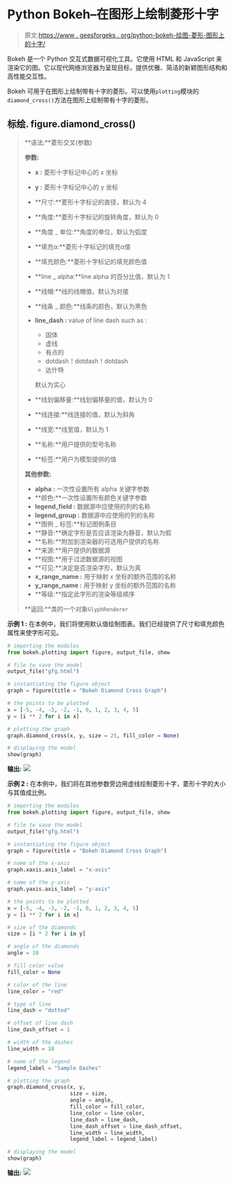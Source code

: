 # Python Bokeh–在图形上绘制菱形十字

> 原文:[https://www . geesforgeks . org/python-bokeh-绘图-菱形-图形上的十字/](https://www.geeksforgeeks.org/python-bokeh-plotting-diamond-crosses-on-a-graph/)

Bokeh 是一个 Python 交互式数据可视化工具。它使用 HTML 和 JavaScript 来渲染它的图。它以现代网络浏览器为呈现目标，提供优雅、简洁的新颖图形结构和高性能交互性。

Bokeh 可用于在图形上绘制带有十字的菱形。可以使用`plotting`模块的`diamond_cross()`方法在图形上绘制带有十字的菱形。

## 标绘. figure.diamond_cross()

> **语法:**菱形交叉(参数)
> 
> **参数:**
> 
> *   **x :** 菱形十字标记中心的 x 坐标
> *   **y :** 菱形十字标记中心的 y 坐标
> *   **尺寸:**菱形十字标记的直径，默认为 4
> *   **角度:**菱形十字标记的旋转角度，默认为 0
> *   **角度 _ 单位:**角度的单位，默认为弧度
> *   **填充α:**菱形十字标记的填充α值
> *   **填充颜色:**菱形十字标记的填充颜色值
> *   **line _ alpha:**line alpha 的百分比值，默认为 1
> *   **线帽:**线的线帽值，默认为对接
> *   **线条 _ 颜色:**线条的颜色，默认为黑色
> *   **line_dash :** value of line dash such as :
>     *   固体
>     *   虚线
>     *   有点的
>     *   dotdash！dotdash！dotdash
>     *   达什特
>     
>     默认为实心
>     
>     
> *   **线划偏移量:**线划偏移量的值，默认为 0
> *   **线连接:**线连接的值，默认为斜角
> *   **线宽:**线宽值，默认为 1
> *   **名称:**用户提供的型号名称
> *   **标签:**用户为模型提供的值
> 
> **其他参数:**
> 
> *   **alpha :** 一次性设置所有 alpha 关键字参数
> *   **颜色:**一次性设置所有颜色关键字参数
> *   **legend_field :** 数据源中应使用的列的名称
> *   **legend_group :** 数据源中应使用的列的名称
> *   **图例 _ 标签:**标记图例条目
> *   **静音:**确定字形是否应该渲染为静音，默认为假
> *   **名称:**附加到渲染器的可选用户提供的名称
> *   **来源:**用户提供的数据源
> *   **视图:**用于过滤数据源的视图
> *   **可见:**决定是否渲染字形，默认为真
> *   **x_range_name :** 用于映射 x 坐标的额外范围的名称
> *   **y_range_name :** 用于映射 y 坐标的额外范围的名称
> *   **等级:**指定此字形的渲染等级顺序
> 
> **返回:**类的一个对象`GlyphRenderer`

**示例 1 :** 在本例中，我们将使用默认值绘制图表。我们已经提供了尺寸和填充颜色属性来使字形可见。

```py
# importing the modules
from bokeh.plotting import figure, output_file, show

# file to save the model
output_file("gfg.html")

# instantiating the figure object
graph = figure(title = "Bokeh Diamond Cross Graph")

# the points to be plotted
x = [-5, -4, -3, -2, -1, 0, 1, 2, 3, 4, 5]
y = [i ** 2 for i in x]

# plotting the graph
graph.diamond_cross(x, y, size = 25, fill_color = None)

# displaying the model
show(graph)
```

**输出:**
![](img/e7299ef661d4d74e54fcc6453390dcf8.png)

**示例 2 :** 在本例中，我们将在其他参数旁边用虚线绘制菱形十字，菱形十字的大小与其值成比例。

```py
# importing the modules
from bokeh.plotting import figure, output_file, show

# file to save the model
output_file("gfg.html")

# instantiating the figure object
graph = figure(title = "Bokeh Diamond Cross Graph")

# name of the x-axis
graph.xaxis.axis_label = "x-axis"

# name of the y-axis
graph.yaxis.axis_label = "y-axis"

# the points to be plotted
x = [-5, -4, -3, -2, -1, 0, 1, 2, 3, 4, 5]
y = [i ** 2 for i in x]

# size of the diamonds
size = [i * 2 for i in y]

# angle of the diamonds
angle = 10

# fill color value
fill_color = None

# color of the line
line_color = "red"

# type of line
line_dash = "dotted"

# offset of line dash
line_dash_offset = 1

# width of the dashes
line_width = 10

# name of the legend
legend_label = "Sample Dashes"

# plotting the graph
graph.diamond_cross(x, y,
                    size = size,
                    angle = angle,
                    fill_color = fill_color,
                    line_color = line_color,
                    line_dash = line_dash,
                    line_dash_offset = line_dash_offset,
                    line_width = line_width,
                    legend_label = legend_label)

# displaying the model
show(graph)
```

**输出:**
![](img/699d984f1ccbd02796e7fee09e9176e8.png)